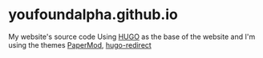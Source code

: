 # youfoundalpha.github.io
My website's source code 
Using [HUGO](https://github.com/gohugoio/hugo) as the base of the website
and I'm using the themes
[PaperMod](https://github.com/adityatelange/hugo-PaperMod),
[hugo-redirect](https://github.com/gcc42/hugo-redirect)
